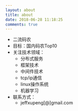 ```yaml
---
layout: about
title: about
date: 2018-06-28 11:18:25
comments: true
---
```


* 二流码农
* 目标：国内码农Top10
* 关注技术领域：
    * 分布式服务
    * 框架技术
    * 中间件技术
    * tcp/ip通信
    * linux操作系统
    * 机器学习
* 联系方式：
    * jeffxupeng[@]gmail.com
    
